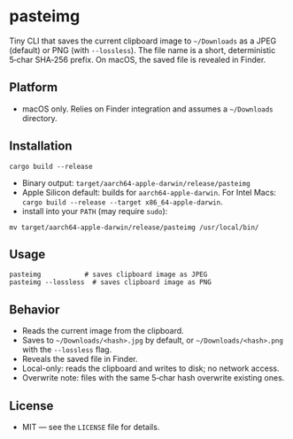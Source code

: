 # pasteimg

Tiny CLI that saves the current clipboard image to `~/Downloads` as a JPEG (default) or PNG (with `--lossless`). The file name is a short, deterministic 5‑char SHA‑256 prefix. On macOS, the saved file is revealed in Finder.

## Platform
- macOS only. Relies on Finder integration and assumes a `~/Downloads` directory.

## Installation

```
cargo build --release
```

 - Binary output: `target/aarch64-apple-darwin/release/pasteimg`
 - Apple Silicon default: builds for `aarch64-apple-darwin`. For Intel Macs: `cargo build --release --target x86_64-apple-darwin`.
 - install into your `PATH` (may require `sudo`):

```
mv target/aarch64-apple-darwin/release/pasteimg /usr/local/bin/
```

## Usage
```
pasteimg           # saves clipboard image as JPEG
pasteimg --lossless  # saves clipboard image as PNG
```

## Behavior
- Reads the current image from the clipboard.
- Saves to `~/Downloads/<hash>.jpg` by default, or `~/Downloads/<hash>.png` with the `--lossless` flag.
- Reveals the saved file in Finder.
- Local-only: reads the clipboard and writes to disk; no network access.
 - Overwrite note: files with the same 5‑char hash overwrite existing ones.

## License
- MIT — see the `LICENSE` file for details.
